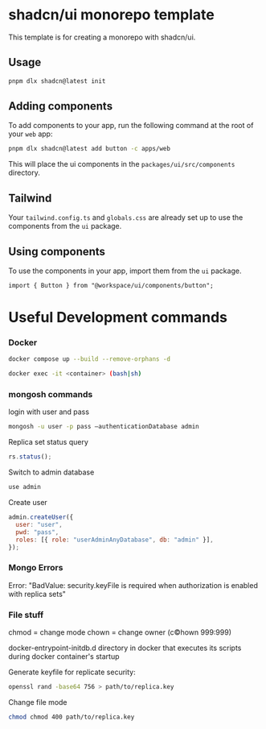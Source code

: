 # shadcn/ui monorepo template

This template is for creating a monorepo with shadcn/ui.

## Usage

```bash
pnpm dlx shadcn@latest init
```

## Adding components

To add components to your app, run the following command at the root of your `web` app:

```bash
pnpm dlx shadcn@latest add button -c apps/web
```

This will place the ui components in the `packages/ui/src/components` directory.

## Tailwind

Your `tailwind.config.ts` and `globals.css` are already set up to use the components from the `ui` package.

## Using components

To use the components in your app, import them from the `ui` package.

```tsx
import { Button } from "@workspace/ui/components/button";
```

# Useful Development commands

### Docker

```sh
docker compose up --build --remove-orphans -d
```

```sh
docker exec -it <container> (bash|sh)
```

### mongosh commands

login with user and pass

```sh
mongosh -u user -p pass –authenticationDatabase admin
```

Replica set status query

```js
rs.status();
```

Switch to admin database

```sh
use admin
```

Create user

```js
admin.createUser({
  user: "user",
  pwd: "pass",
  roles: [{ role: "userAdminAnyDatabase", db: "admin" }],
});
```

### Mongo Errors

Error: "BadValue: security.keyFile is required when authorization is enabled with replica sets"

### File stuff

chmod = change mode
chown = change owner (c©hown 999:999)

docker-entrypoint-initdb.d directory in docker that executes its scripts during docker container's startup

Generate keyfile for replicate security:

```sh
openssl rand -base64 756 > path/to/replica.key
```

Change file mode

```sh
chmod chmod 400 path/to/replica.key
```
